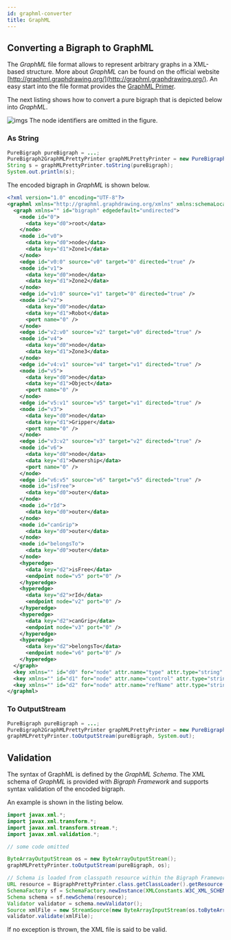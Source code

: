 ```yaml
---
id: graphml-converter
title: GraphML
---
```


## Converting a Bigraph to GraphML

The _GraphML_ file format allows to represent arbitrary graphs in a XML-based structure.
More about _GraphML_ can be found on the official website [http://graphml.graphdrawing.org/](http://graphml.graphdrawing.org/).
An easy start into the file format provides the [GraphML Primer](http://graphml.graphdrawing.org/primer/graphml-primer.html).

The next listing shows how to convert a pure bigraph that is depicted below into _GraphML_.

![imgs](assets/converter/robotzone-bigraph-example.png)
The node identifiers are omitted in the figure.

### As String

```java
PureBigraph pureBigraph = ...;
PureBigraph2GraphMLPrettyPrinter graphMLPrettyPrinter = new PureBigraph2GraphMLPrettyPrinter();
String s = graphMLPrettyPrinter.toString(pureBigraph);
System.out.println(s);
```

The encoded bigraph in _GraphML_ is shown below.

```xml
<?xml version="1.0" encoding="UTF-8"?>
<graphml xmlns="http://graphml.graphdrawing.org/xmlns" xmlns:schemaLocation="http://graphml.graphdrawing.org/xmlns http://graphml.graphdrawing.org/xmlns/1.0/graphml.xsd" xmlns:xsi="http://www.w3.org/2001/XMLSchema-instance" xmlns:y="http://www.yworks.com/xml/graphml">
  <graph xmlns="" id="bigraph" edgedefault="undirected">
    <node id="0">
      <data key="d0">root</data>
    </node>
    <node id="v0">
      <data key="d0">node</data>
      <data key="d1">Zone1</data>
    </node>
    <edge id="v0:0" source="v0" target="0" directed="true" />
    <node id="v1">
      <data key="d0">node</data>
      <data key="d1">Zone2</data>
    </node>
    <edge id="v1:0" source="v1" target="0" directed="true" />
    <node id="v2">
      <data key="d0">node</data>
      <data key="d1">Robot</data>
      <port name="0" />
    </node>
    <edge id="v2:v0" source="v2" target="v0" directed="true" />
    <node id="v4">
      <data key="d0">node</data>
      <data key="d1">Zone3</data>
    </node>
    <edge id="v4:v1" source="v4" target="v1" directed="true" />
    <node id="v5">
      <data key="d0">node</data>
      <data key="d1">Object</data>
      <port name="0" />
    </node>
    <edge id="v5:v1" source="v5" target="v1" directed="true" />
    <node id="v3">
      <data key="d0">node</data>
      <data key="d1">Gripper</data>
      <port name="0" />
    </node>
    <edge id="v3:v2" source="v3" target="v2" directed="true" />
    <node id="v6">
      <data key="d0">node</data>
      <data key="d1">Ownership</data>
      <port name="0" />
    </node>
    <edge id="v6:v5" source="v6" target="v5" directed="true" />
    <node id="isFree">
      <data key="d0">outer</data>
    </node>
    <node id="rId">
      <data key="d0">outer</data>
    </node>
    <node id="canGrip">
      <data key="d0">outer</data>
    </node>
    <node id="belongsTo">
      <data key="d0">outer</data>
    </node>
    <hyperedge>
      <data key="d2">isFree</data>
      <endpoint node="v5" port="0" />
    </hyperedge>
    <hyperedge>
      <data key="d2">rId</data>
      <endpoint node="v2" port="0" />
    </hyperedge>
    <hyperedge>
      <data key="d2">canGrip</data>
      <endpoint node="v3" port="0" />
    </hyperedge>
    <hyperedge>
      <data key="d2">belongsTo</data>
      <endpoint node="v6" port="0" />
    </hyperedge>
  </graph>
  <key xmlns="" id="d0" for="node" attr.name="type" attr.type="string" />
  <key xmlns="" id="d1" for="node" attr.name="control" attr.type="string" />
  <key xmlns="" id="d2" for="node" attr.name="refName" attr.type="string" />
</graphml>
```

### To OutputStream

```java
PureBigraph pureBigraph = ...;
PureBigraph2GraphMLPrettyPrinter graphMLPrettyPrinter = new PureBigraph2GraphMLPrettyPrinter();
graphMLPrettyPrinter.toOutputStream(pureBigraph, System.out);
```

## Validation

The syntax of GraphML is defined by the _GraphML Schema_.
The XML schema of _GraphML_ is provided with _Bigraph Framework_ and supports syntax validation of the encoded bigraph.

An example is shown in the listing below.

```java
import javax.xml.*;
import javax.xml.transform.*;
import javax.xml.transform.stream.*;
import javax.xml.validation.*;

// some code omitted

ByteArrayOutputStream os = new ByteArrayOutputStream();
graphMLPrettyPrinter.toOutputStream(pureBigraph, os);

// Schema is loaded from classpath resource within the Bigraph Framework jar dependency
URL resource = BigraphPrettyPrinter.class.getClassLoader().getResource("graphml.xsd");
SchemaFactory sf = SchemaFactory.newInstance(XMLConstants.W3C_XML_SCHEMA_NS_URI);
Schema schema = sf.newSchema(resource);
Validator validator = schema.newValidator();
Source xmlFile = new StreamSource(new ByteArrayInputStream(os.toByteArray()));
validator.validate(xmlFile);
```

If no exception is thrown, the XML file is said to be valid.